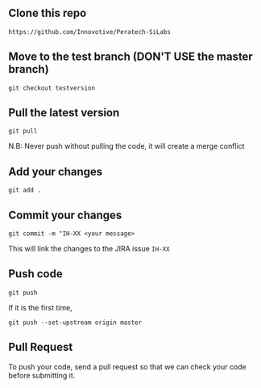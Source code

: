 ## Clone this repo

`https://github.com/Innovotive/Peratech-SiLabs`

## Move to the test branch (DON'T USE the master branch)

`git checkout testversion`

## Pull the latest version

`git pull`

N.B: Never push without pulling the code, it will create a merge conflict

## Add your changes

`git add .`

## Commit your changes

`git commit -m "IH-XX <your message>`

This will link the changes to the JIRA issue `IH-XX`

## Push code

`git push`

If it is the first time,

`git push --set-upstream origin master` 

## Pull Request

To push your code, send a pull request so that we can check your code before submitting it.
